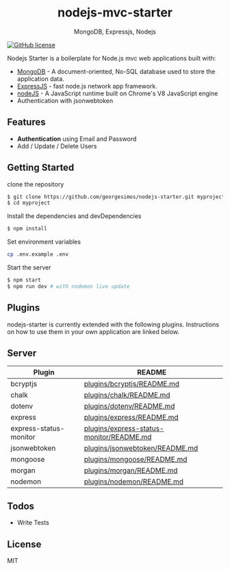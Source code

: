 <h1 align="center">
nodejs-mvc-starter
</h1>
<p align="center">
MongoDB, Expressjs, Nodejs
</p>

[![GitHub license](https://img.shields.io/badge/license-MIT-blue.svg)](https://github.com/georgesimos/nodejs-starter/blob/master/LICENSE)

Nodejs Starter is a boilerplate for Node.js mvc web applications built with:

- [MongoDB](https://www.mongodb.com/) - A document-oriented, No-SQL database used to store the application data.
- [ExpressJS](https://expressjs.com/) - fast node.js network app framework.
- [nodeJS](https://nodejs.org/) - A JavaScript runtime built on Chrome's V8 JavaScript engine
- Authentication with jsonwebtoken

## Features

- **Authentication** using Email and Password
- Add / Update / Delete Users

## Getting Started

clone the repository

```sh
$ git clone https://github.com/georgesimos/nodejs-starter.git myproject
$ cd myproject
```

Install the dependencies and devDependencies

```sh
$ npm install
```

Set environment variables

```sh
cp .env.example .env
```

Start the server

```sh
$ npm start
$ npm run dev # with nodemon live update
```

## Plugins

nodejs-starter is currently extended with the following plugins. Instructions on how to use them in your own application are linked below.

## Server

| Plugin                 | README                                                                                                                    |
| ---------------------- | ------------------------------------------------------------------------------------------------------------------------- |
| bcryptjs               | [plugins/bcryptjs/README.md](https://github.com/dcodeIO/bcrypt.js/blob/master/README.md)                                  |
| chalk                  | [plugins/chalk/README.md](https://github.com/chalk/chalk/blob/master/readme.md)                                           |
| dotenv                 | [plugins/dotenv/README.md](https://github.com/motdotla/dotenv/blob/master/README.md)                                      |
| express                | [plugins/express/README.md](https://github.com/expressjs/express/blob/master/Readme.md)                                   |
| express-status-monitor | [plugins/express-status-monitor/README.md](https://github.com/RafalWilinski/express-status-monitor/blob/master/README.md) |
| jsonwebtoken           | [plugins/jsonwebtoken/README.md](https://github.com/auth0/node-jsonwebtoken/blob/master/README.md)                        |
| mongoose               | [plugins/mongoose/README.md](https://github.com/Automattic/mongoose/blob/master/README.md)                                |
| morgan                 | [plugins/morgan/README.md](https://github.com/expressjs/morgan/blob/master/README.md)                                     |
| nodemon                | [plugins/nodemon/README.md](https://github.com/remy/nodemon/blob/master/README.md)                                        |

## Todos

- Write Tests

## License

MIT
